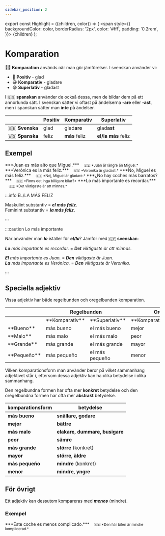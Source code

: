 ```yaml
---
sidebar_position: 2
---
```


export const Highlight = ({children, color}) => (
  <span
    style={{
      backgroundColor: color,
      borderRadius: '2px',
      color: '#fff',
      padding: '0.2rem',
    }}>
    {children}
  </span>
);

# <Highlight color="var(--highlight)">Komparation</Highlight>

👨‍⚖️ **Komparation** används när man gör jämförelser. I svenskan använder vi:

- 🙂 **Positiv** - glad
- 😀 **Komparativ** - gladare
- 😁 **Superlativ** - gladast

I 🇪🇸 **spanskan** använder de också dessa, men de bildar dem på ett annorlunda sätt. I svenskan sätter vi oftast på ändelserna **-are** eller **-ast**, men i spanskan sätter man **inte** på ändelser.

|                  | Positiv | Komparativ  | Superlativ |
| ---------------- | ------- | ----------- | ---------- |
| 🇸🇪 **Svenska**   | glad    | glad**are**      | glad**ast**   |
| 🇪🇸 **Spanska**   | feliz   | **más** feliz    | **el/la más** feliz |

## <Highlight color="#ff4802">Exempel</Highlight>

<div class="custom-quote">  
<p>
***Juan es más alto que Miguel.***   
&nbsp;&nbsp;&nbsp;<small>🇸🇪 *Juan är längre än Miguel.*</small>    
***Verónica es la más feliz.***   
&nbsp;&nbsp;&nbsp;<small>🇸🇪 *Veronika är gladast.*</small>      
***No, Miguel es más feliz.***    
&nbsp;&nbsp;&nbsp;<small>🇸🇪 *Nej, Miguel är gladare.*</small>   
***¿No hay coches más barratos?***    
&nbsp;&nbsp;&nbsp;<small>🇸🇪 *Finns det inga billigare bilar?*</small>    
***Lo más importante es recordar.***    
&nbsp;&nbsp;&nbsp;<small>🇸🇪 *Det viktigaste är att minnas.*</small> 
</p>
</div>

:::info EL/LA MÁS FELIZ

Maskulint substantiv = ***el más feliz***.     
Feminint substantiv = ***la más feliz***.

:::

:::caution Lo más importante

När använder man ***lo*** iställer för ***el/la***? Jämför med 🇸🇪 **svenskan**:

***Lo** más importante es recordar.* = ***Det** viktigaste är att minnas.*   

***El** más importante es Juan.* = ***Den** viktigaste är Juan.*     
***La** más importante es Verónica.* = ***Den** viktigaste är Veronika.*

:::

## <Highlight color="#ff4802">Speciella adjektiv</Highlight>

Vissa adjektiv har både regelbunden och oregelbunden komparation.

<table>
  <thead>
    <tr>
      <th> </th>
      <th colspan="2"> Regelbunden</th>
      <th colspan="2"> Oregelbunden</th>
    </tr>
  </thead>
  <tbody>
    <tr>
      <td></td>
      <td>**Komparativ**</td>
      <td>**Superlativ**</td>
      <td>**Komparativ**</td>
      <td>**Superlativ**</td>
    </tr>
    <tr>
      <td>**Bueno**</td>
      <td>más bueno</td>
      <td>el más bueno</td>
      <td>mejor</td>
      <td>el mejor</td>
    </tr>
    <tr>
      <td>**Malo**</td>
      <td>más malo</td>
      <td>el más malo</td>
      <td>peor</td>
      <td>el peor</td>
    </tr>
    <tr>
      <td>**Grande**</td>
      <td>más grande</td>
      <td>el más grande</td>
      <td>mayor</td>
      <td>el mayor</td>
    </tr>
    <tr>
      <td>**Pequeño**</td>
      <td>más pequeño</td>
      <td>el más pequeño</td>
      <td>menor</td>
      <td>el menor</td>
    </tr>
  </tbody>
</table>

Vilken komparationsform man använder beror på vilket sammanhang adjektivet står i, eftersom dessa adjektiv kan ha olika betydelse i olika sammanhang.

Den regelbundna formen har ofta mer **konkret** betydelse och den oregelbundna formen har ofta mer **abstrakt** betydelse. 

| komparationsform | betydelse |
| --------- | ---------------- |
| **más bueno** | **snällare, godare** |
| **mejor**       | **bättre**           |
| **más malo**    | **elakare, dummare, busigare** |
| **peor**        | **sämre**           |
| **más grande**  | **större** (konkret) |
| **mayor**       | **större, äldre**           |
| **más pequeño** | **mindre** (konkret) |
| **menor**       | **mindre, yngre**           |

## <Highlight color="#ff4802">För övrigt</Highlight>

Ett adjektiv kan dessutom kompareras med ***menos*** (mindre).

### <Highlight color="#ff4802">Exempel</Highlight>

<div class="custom-quote">  
<p>
***Este coche es menos complicado.***   
&nbsp;&nbsp;&nbsp;<small>🇸🇪 *Den här bilen är mindre komplicerad.*</small>    
</p>
</div>

